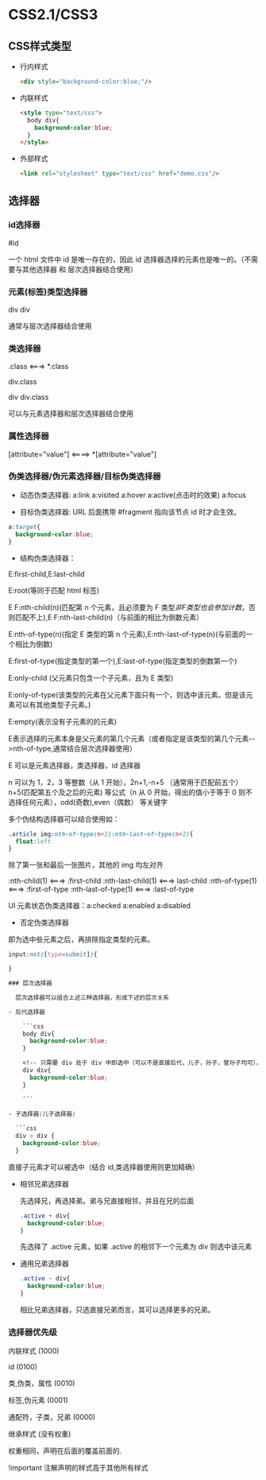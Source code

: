 # CSS2.1/CSS3

## CSS样式类型

- 行内样式
  
  ```html
  <div style="background-color:blue;"/>
  ```

- 内联样式

  ```html
  <style type="text/css">
    body div{
      background-color:blue;
    }
  </style>
  ```

- 外部样式
  
  ```html
  <link rel="stylesheet" type="text/css" href="demo.css"/>
  ```

## 选择器

### id选择器

\#id

一个 html 文件中 id 是唯一存在的，因此 id 选择器选择的元素也是唯一的。（不需要与其他选择器 和 层次选择器结合使用）

### 元素(标签)类型选择器

div div

通常与层次选择器结合使用

### 类选择器

.class <===> *.class

div.class

div div.class

可以与元素选择器和层次选择器结合使用

### 属性选择器

[attribute="value"] <====> *[attribute="value"]

### 伪类选择器/伪元素选择器/目标伪类选择器

- 动态伪类选择器: a:link a:visited a:hover a:active(点击时的效果) a:focus

- 目标伪类选择器: URL 后面携带 #fragment 指向该节点 id 时才会生效。

```css
a:target{
  background-color:blue;
}
```

- 结构伪类选择器：

E:first-child,E:last-child

E:root(等同于匹配 html 标签)

E F:nth-child(n)(匹配第 n 个元素，且必须要为 F 类型*非F类型也会参加计数*，否则匹配不上),E F:nth-last-child(n)（与前面的相比为倒数元素）

E:nth-of-type(n)(指定 E 类型的第 n 个元素),E:nth-last-of-type(n)(与前面的一个相比为倒数)

E:first-of-type(指定类型的第一个),E:last-of-type(指定类型的倒数第一个)

E:only-child (父元素只包含一个子元素，且为 E 类型)

E:only-of-type(该类型的元素在父元素下面只有一个，则选中该元素。但是该元素可以有其他类型子元素。)

E:empty(表示没有子元素的的元素)

E表示选择的元素本身是父元素的第几个元素（或者指定是该类型的第几个元素-->nth-of-type,通常结合层次选择器使用）

E 可以是元素选择器，类选择器，id 选择器

n 可以为 1，2，3 等整数（从 1 开始），2n+1,-n+5 （通常用于匹配前五个）n+5(匹配第五个及之后的元素) 等公式（n 从 0 开始，得出的值小于等于 0 则不选择任何元素），odd(奇数),even（偶数） 等关键字

多个伪结构选择器可以结合使用如：

```css
.article img:nth-of-type(n+2):nth-last-of-type(n+2){
  float:left
}
```

除了第一张和最后一张图片，其他的 img 均左对齐

:nth-child(1) <===> :first-child
:nth-last-child(1) <===> last-child
:nth-of-type(1) <===> :first-of-type
:nth-last-of-type(1) <===> :last-of-type

UI 元素状态伪类选择器：a:checked a:enabled a:disabled

- 否定伪类选择器

即为选中些元素之后，再排除指定类型的元素。

```css
input:not([type=submit]){

}

### 层次选择器

  层次选择器可以组合上述三种选择器，形成下述的层次关系

- 后代选择器

    ```css
    body div{
      background-color:blue;
    }

    <!-- 只需要 div 处于 div 中即选中（可以不是直接后代，儿子，孙子，曾孙子均可），不需要关注 div 的层级 -->
    div div{
      background-color:blue;
    }

    ```

- 子选择器(儿子选择器)
  
  ```css
  div > div {
    background-color:blue;
  }
  ```

  直接子元素才可以被选中（结合 id,类选择器使用则更加精确）

- 相邻兄弟选择器
  
  先选择兄，再选择弟。弟与兄直接相邻，并且在兄的后面

  ```css
  .active + div{
    background-color:blue;
  }
  ```

  先选择了 .active 元素，如果 .active 的相邻下一个元素为 div 则选中该元素

- 通用兄弟选择器
  
  ```css
  .active ~ div{
    background-color:blue;
  }
  ```

  相比兄弟选择器，只选直接兄弟而言，其可以选择更多的兄弟。

### 选择器优先级

内联样式 (1000)

id (0100)

类,伪类，属性 (0010)

标签,伪元素 (0001)

通配符，子类，兄弟 (0000)

继承样式 (没有权重)

权重相同，声明在后面的覆盖前面的.

!important 注解声明的样式高于其他所有样式